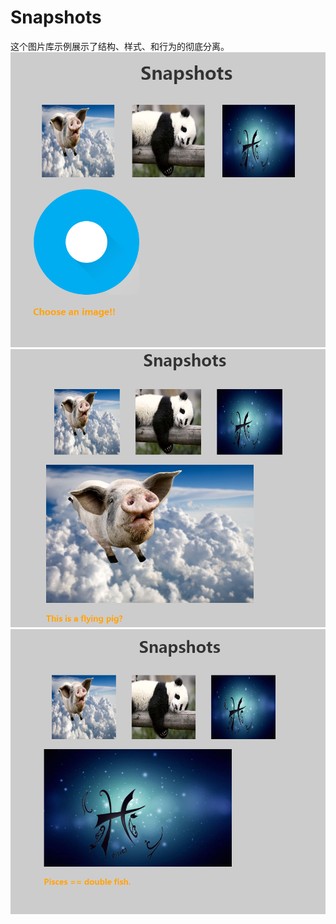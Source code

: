 # Snapshots
这个图片库示例展示了结构、样式、和行为的彻底分离。
![image](https://github.com/XiaoXuanDi/Snapshots/raw/master/Screenshots/screenshots1.png)
![image](https://github.com/XiaoXuanDi/Snapshots/raw/master/Screenshots/screenshots2.png)
![image](https://github.com/XiaoXuanDi/Snapshots/raw/master/Screenshots/screenshots3.png)
